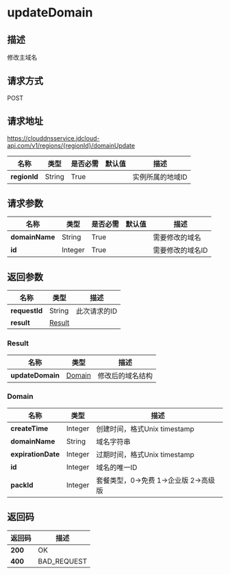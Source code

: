 # updateDomain


## 描述
修改主域名

## 请求方式
POST

## 请求地址
https://clouddnsservice.jdcloud-api.com/v1/regions/{regionId}/domainUpdate

|名称|类型|是否必需|默认值|描述|
|---|---|---|---|---|
|**regionId**|String|True||实例所属的地域ID|

## 请求参数
|名称|类型|是否必需|默认值|描述|
|---|---|---|---|---|
|**domainName**|String|True||需要修改的域名|
|**id**|Integer|True||需要修改的域名ID|


## 返回参数
|名称|类型|描述|
|---|---|---|
|**requestId**|String|此次请求的ID|
|**result**|[Result](##Result)||


### <a name="Result">Result</a>
|名称|类型|描述|
|---|---|---|
|**updateDomain**|[Domain](##Domain)|修改后的域名结构|
### <a name="Domain">Domain</a>
|名称|类型|描述|
|---|---|---|
|**createTime**|Integer|创建时间，格式Unix timestamp|
|**domainName**|String|域名字符串|
|**expirationDate**|Integer|过期时间，格式Unix timestamp|
|**id**|Integer|域名的唯一ID|
|**packId**|Integer|套餐类型，0->免费 1->企业版 2->高级版|

## 返回码
|返回码|描述|
|---|---|
|**200**|OK|
|**400**|BAD_REQUEST|
